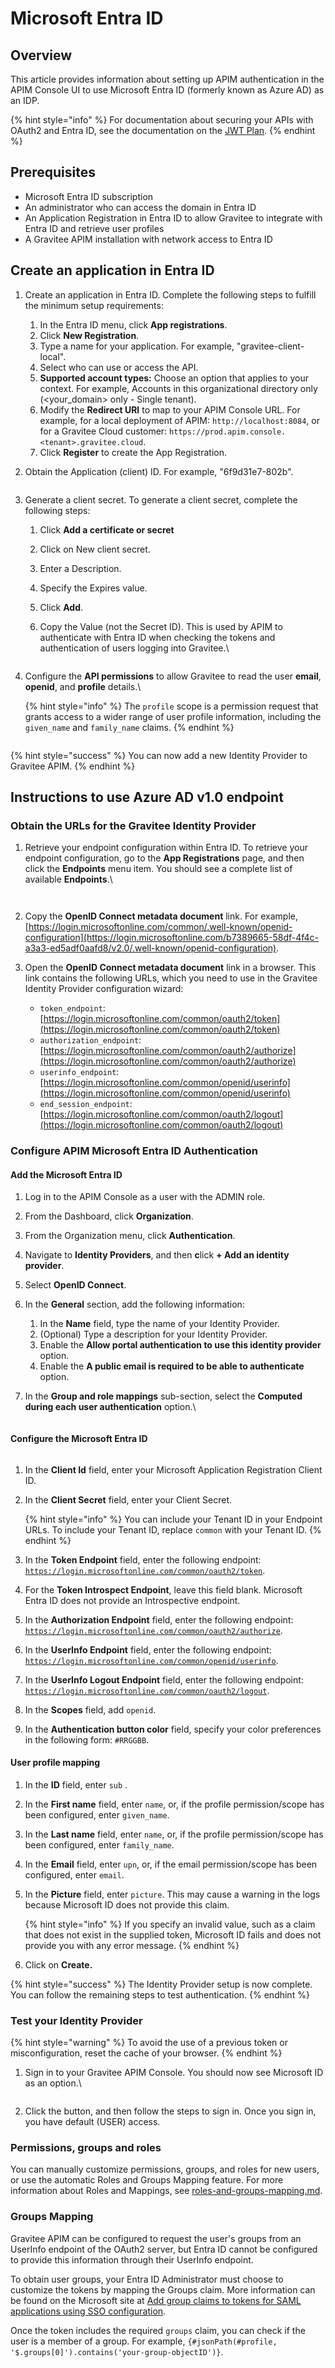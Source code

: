 # Microsoft Entra ID

## Overview

This article provides information about setting up APIM authentication in the APIM Console UI to use Microsoft Entra ID (formerly known as Azure AD) as an IDP.

{% hint style="info" %}
For documentation about securing your APIs with OAuth2 and Entra ID, see the documentation on the [JWT Plan](../../expose-apis/plans/jwt.md).
{% endhint %}

## Prerequisites

* Microsoft Entra ID subscription
* An administrator who can access the domain in Entra ID
* An Application Registration in Entra ID to allow Gravitee to integrate with Entra ID and retrieve user profiles
* A Gravitee APIM installation with network access to Entra ID

## Create an application in Entra ID

1. &#x20;Create an application in Entra ID. Complete the following steps to fulfill the minimum setup requirements:
   1. In the Entra ID menu, click **App registrations**.
   2. Click **New Registration**.
   3. Type a name for your application. For example, "gravitee-client-local".
   4. Select who can use or access the API.
   5. **Supported account types:**  Choose an option that applies to your context. For example, Accounts in this organizational directory only (\<your\_domain> only - Single tenant).
   6. Modify the **Redirect URI** to map to your APIM Console URL. For example, for a local deployment of APIM:  `http://localhost:8084`, or for a Gravitee Cloud customer: `https://prod.apim.console.<tenant>.gravitee.cloud`.
   7. Click **Register** to create the App Registration.
2.  Obtain the Application (client) ID. For example, "6f9d31e7-802b".



    <figure><img src="https://slabstatic.com/prod/uploads/6lql0jy7/posts/images/preload/vknINzxKjIORrO3PPJCQhI89.png" alt=""><figcaption></figcaption></figure>
3. Generate a client secret. To generate a client secret, complete the following steps:
   1. Click **Add a certificate or secret**
   2. Click on New client secret.
   3. Enter a Description.
   4. Specify the Expires value.
   5. Click **Add**.
   6.  Copy the Value (not the Secret ID). This is used by APIM to authenticate with Entra ID when checking the tokens and authentication of users logging into Gravitee.\


       <figure><img src="https://slabstatic.com/prod/uploads/6lql0jy7/posts/images/preload/lu-VXbcFoZUJOcnAbiVAmOb9.png" alt=""><figcaption></figcaption></figure>
4.  Configure the **API permissions** to allow Gravitee to read the user **email**, **openid**, and **profile** details.\


    {% hint style="info" %}
    The `profile` scope is a permission request that grants access to a wider range of user profile information, including the `given_name` and `family_name` claims.&#x20;
    {% endhint %}



    <figure><img src="../../.gitbook/assets/image (2).png" alt=""><figcaption></figcaption></figure>

{% hint style="success" %}
You can now add a new Identity Provider to Gravitee APIM.
{% endhint %}

## Instructions to use Azure AD v1.0 endpoint

### Obtain the URLs for the Gravitee Identity Provider

1.  Retrieve your endpoint configuration within Entra ID. To retrieve your endpoint configuration, go to the **App Registrations** page, and then click the **Endpoints** menu item. You should see a complete list of available **Endpoints**.\


    <figure><img src="https://slabstatic.com/prod/uploads/6lql0jy7/posts/images/preload/4_VGG-R9ILX5w7ombyNvQnZb.png" alt=""><figcaption></figcaption></figure>



    <figure><img src="https://slabstatic.com/prod/uploads/6lql0jy7/posts/images/preload/9QDH_3f1LptEvDLnKy0N1veC.png" alt=""><figcaption></figcaption></figure>
2. Copy the **OpenID Connect metadata document** link. For example, [https://login.microsoftonline.com/common/.well-known/openid-configuration](https://login.microsoftonline.com/b7389665-58df-4f4c-a3a3-ed5adf0aafd8/v2.0/.well-known/openid-configuration).
3. Open the **OpenID Connect metadata document** link in a browser. This link contains the following URLs, which you need to use in the Gravitee Identity Provider configuration wizard:
   * `token_endpoint`: [https://login.microsoftonline.com/common/oauth2/token](https://login.microsoftonline.com/common/oauth2/token)
   * `authorization_endpoint`: [https://login.microsoftonline.com/common/oauth2/authorize](https://login.microsoftonline.com/common/oauth2/authorize)
   * `userinfo_endpoint`: [https://login.microsoftonline.com/common/openid/userinfo](https://login.microsoftonline.com/common/openid/userinfo)
   * `end_session_endpoint`: [https://login.microsoftonline.com/common/oauth2/logout](https://login.microsoftonline.com/common/oauth2/logout)

### Configure APIM Microsoft Entra ID Authentication

#### Add the Microsoft Entra ID

1. Log in to the APIM Console as a user with the ADMIN role.
2. From the Dashboard, click **Organization**.
3. From the Organization menu, click **Authentication**.
4. Navigate to **Identity Providers**, and then **c**lick **+ Add an identity provider**.&#x20;
5. Select **OpenID Connect**.
6. In the **General** section, add the following information:
   1. In the **Name** field, type the name of your Identity Provider.
   2. (Optional) Type a description for your Identity Provider.
   3. Enable the **Allow portal authentication to use this identity provider** option.
   4. Enable the **A public email is required to be able to authenticate** option.
7.  In the **Group and role mappings** sub-section, select the **Computed during each user authentication** option.\


    <figure><img src="https://slabstatic.com/prod/uploads/6lql0jy7/posts/images/preload/pYGrG6-7PMAv7pETkO5KSLGb.png" alt=""><figcaption></figcaption></figure>

#### Configure the Microsoft Entra ID

<figure><img src="https://slabstatic.com/prod/uploads/6lql0jy7/posts/images/preload/ibNH9Gp72TkE7WDe8BYZc2m2.png" alt=""><figcaption></figcaption></figure>

1. In the **Client Id** field, enter your Microsoft Application Registration Client ID.
2.  In the **Client Secret** field, enter your Client Secret.

    {% hint style="info" %}
    You can include your Tenant ID in your Endpoint URLs. To include your Tenant ID, replace `common` with your Tenant ID.
    {% endhint %}
3. In the **Token Endpoint** field, enter the following endpoint: [`https://login.microsoftonline.com/common/oauth2/token`](https://login.microsoftonline.com/common/oauth2/token).
4. For the **Token Introspect Endpoint**, leave this field blank. Microsoft Entra ID does not provide an Introspective endpoint.
5. In the **Authorization Endpoint** field, enter the following endpoint:  [`https://login.microsoftonline.com/common/oauth2/authorize`](https://login.microsoftonline.com/common/oauth2/authorize).
6. In the **UserInfo Endpoint** field, enter the following endpoint: [`https://login.microsoftonline.com/common/openid/userinfo`](https://login.microsoftonline.com/common/openid/userinfo).
7. In the **UserInfo Logout Endpoint** field, enter the following endpoint: [`https://login.microsoftonline.com/common/oauth2/logout`](https://login.microsoftonline.com/common/oauth2/logout).
8. In the **Scopes** field, add `openid`.
9. In the **Authentication button color** field, specify your color preferences in the following form: `#RRGGBB`.

#### User profile mapping

1. In the **ID** field, enter `sub` .
2. In the **First name** field, enter `name`, or, if the profile permission/scope has been configured, enter `given_name`.
3. In the **Last name** field, enter `name`, or, if the profile permission/scope has been configured, enter  `family_name`.
4. In the **Email** field, enter `upn`, or, if the email permission/scope has been configured, enter `email`.
5.  In the **Picture** field, enter `picture`. This may cause a warning in the logs because Microsoft ID does not provide this claim.

    {% hint style="info" %}
    If you specify an invalid value, such as a claim that does not exist in the supplied token, Microsoft ID fails and does not provide you with any error message.
    {% endhint %}
6. Click on **Create.**

{% hint style="success" %}
The Identity Provider setup is now complete. You can follow the remaining steps to test authentication.
{% endhint %}

### Test your Identity Provider

{% hint style="warning" %}
To avoid the use of a previous token or misconfiguration, reset the cache of your browser.
{% endhint %}

1.  Sign in to your Gravitee APIM Console. You should now see Microsoft ID as an option.\


    <figure><img src="https://slabstatic.com/prod/uploads/6lql0jy7/posts/images/preload/oiNtu7QGGkPPEHhmKSlppWFI.png" alt=""><figcaption></figcaption></figure>
2. Click the button, and then follow the steps to sign in. Once you sign in, you have default (USER) access. &#x20;

### **Permissions, groups and roles**

You can manually customize permissions, groups, and roles for new users, or use the automatic Roles and Groups Mapping feature. For more information about Roles and Mappings, see [roles-and-groups-mapping.md](roles-and-groups-mapping.md "mention").

### **Groups Mapping**

Gravitee APIM can be configured to request the user's groups from an UserInfo endpoint of the OAuth2 server, but Entra ID cannot be configured to provide this information through their UserInfo endpoint.&#x20;

To obtain user groups, your Entra ID Administrator must choose to customize the tokens by mapping the Groups claim. More information can be found on the Microsoft site at [Add group claims to tokens for SAML applications using SSO configuration](https://learn.microsoft.com/en-us/entra/identity/hybrid/connect/how-to-connect-fed-group-claims#add-group-claims-to-tokens-for-saml-applications-using-sso-configuration).​

Once the token includes the required `groups` claim, you can check if the user is a member of a group. For example, `{#jsonPath(#profile, '$.groups[0]').contains('your-group-objectID')}`.
